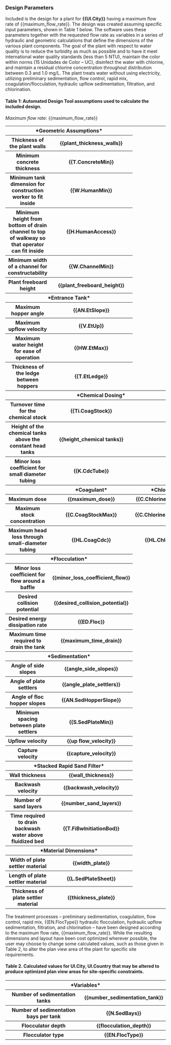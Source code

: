 ### Design Parameters



Included is the design for a plant for **{{UI.City}}** having a maximum flow rate of {{maximum_flow_rate}}. The design was created assuming specific input parameters, shown in Table 1 below. The software uses these parameters together with the requested flow rate as variables in a series of hydraulic and geometric calculations that define the dimensions of the various plant components. The goal of the plant with respect to water quality is to reduce the turbidity as much as possible and to have it meet international water quality standards (less than 5 NTU), maintain the color within norms (15 Unidades de Color – UC), disinfect the water with chlorine, and maintain a residual chlorine concentration throughout distribution between 0.3 and 1.0 mg/L. The plant treats water without using electricity, utilizing preliminary sedimentation, flow control, rapid mix, coagulation/flocculation, hydraulic upflow sedimentation, filtration, and chlorination.



#### Table 1: Automated Design Tool assumptions used to calculate the included design.

*Maximum flow rate*:    {{maximum_flow_rate}}

<table style="width:100%">
<tr>
    <th colspan="2">*Geometric Assumptions*</th>
</tr>
<tr>
    <th>Thickness of the plant walls</th>
    <th>{{plant_thickness_walls}}</th>
</tr>
<tr>
    <th>Minimum concrete thickness</th>
    <th>{{T.ConcreteMin}}</th>
</tr>
<tr>
    <th>Minimum tank dimension for construction worker to fit inside</th>
    <th>{{W.HumanMin}}</th>
</tr>
<tr>
    <th>Minimum height from bottom of drain channel to top of walkway so that operator can fit inside</th>
    <th>{{H.HumanAccess}}</th>
</tr>
<tr>
    <th>Minimum width of a channel for constructability</th>
    <th>{{W.ChannelMin}}</th>
</tr>
<tr>
    <th>Plant freeboard height</th>
    <th>{{plant_freeboard_height}}</th>
</tr>
<tr>
    <th colspan="2">*Entrance Tank*</th>
</tr>
<tr>
    <th>Maximum hopper angle</th>
    <th>{{AN.EtSlope}}</th>
</tr>
<tr>
    <th>Maximum upflow velocity</th>
    <th>{{V.EtUp}}</th>
</tr>
<tr>
    <th>Maximum water height for ease of operation</th>
    <th>{{HW.EtMax}}</th>
</tr>
<tr>
    <th>Thickness of the ledge between hoppers</th>
    <th>{{T.EtLedge}}</th>
</tr>
<tr>
    <th colspan="3">*Chemical Dosing*</th>
</tr>
<tr>
    <th>Turnover time for the chemical stock</th>
    <th>{{Ti.CoagStock}}</th>
    <th></th>
</tr>
<tr>
    <th>Height of the chemical tanks above the constant head tanks</th>
    <th>{{height_chemical tanks}}</th>
    <th></th>
</tr>
<tr>
    <th>Minor loss coefficient for small diameter tubing</th>
    <th>{{K.CdcTube}}</th>
    <th></th>
</tr>
<tr>
    <th></th>
    <th>*Coagulant*</th>
    <th>*Chlorine*</th>
</tr>
<tr>
    <th>Maximum dose</th>
    <th>{{maximum_dose}}</th>
    <th>{{C.ChlorineDoseMax}}</th>
</tr>
<tr>
    <th>Maximum stock concentration</th>
    <th>{{C.CoagStockMax}}</th>
    <th>{{C.ChlorineStockMax}}</th>
</tr>
<tr>
    <th>Maximum head loss through small-diameter tubing</th>
    <th>{{HL.CoagCdc}}</th>
    <th>{{HL.ChlorCdc}}</th>
</tr>
<tr>
    <th colspan="2">*Flocculation*</th>
</tr>
<tr>
    <th>Minor loss coefficient for flow around a baffle</th>
    <th>{{minor_loss_coefficient_flow}}</th>
</tr>
<tr>
    <th>Desired collision potential</th>
    <th>{{desired_collision_potential}}</th>
</tr>
<tr>
    <th>Desired energy dissipation rate</th>
    <th>{{ED.Floc}}</th>
</tr>
<tr>
    <th>Maximum time required to drain the tank</th>
    <th>{{maximum_time_drain}}</th>
</tr>
<tr>
    <th colspan="2">*Sedimentation*</th>
</tr>
<tr>
    <th>Angle of side slopes</th>
    <th>{{angle_side_slopes}}</th>
</tr>
<tr>
    <th>Angle of plate settlers</th>
    <th>{{angle_plate_settlers}}</th>
</tr>
<tr>
    <th>Angle of floc hopper slopes</th>
    <th>{{AN.SedHopperSlope}}</th>
</tr>
<tr>
    <th>Minimum spacing between plate settlers</th>
    <th>{{S.SedPlateMin}}</th>
</tr>
<tr>
    <th>Upflow velocity</th>
    <th>{{up flow_velocity}}</th>
</tr>
<tr>
    <th>Capture velocity</th>
    <th>{{capture_velocity}}</th>
</tr>
<tr>
    <th colspan="2">*Stacked Rapid Sand Filter*</th>
</tr>
<tr>
    <th>Wall thickness</th>
    <th>{{wall_thickness}}</th>
</tr>
<tr>
    <th>Backwash velocity</th>
    <th>{{backwash_velocity}}</th>
</tr>
<tr>
    <th>Number of sand layers</th>
    <th>{{number_sand_layers}}</th>
</tr>
<tr>
    <th>Time required to drain backwash water above fluidized bed</th>
    <th>{{T.FiBwInitiationBod}}</th>
</tr>
<tr>
    <th colspan="2">*Material Dimensions*</th>
</tr>
<tr>
    <th>Width of plate settler material</th>
    <th>{{width_plate}}</th>
</tr>
<tr>
    <th>Length of plate settler material</th>
    <th>{{L.SedPlateSheet}}</th>
</tr>
<tr>
    <th>Thickness of plate settler material</th>
    <th>{{thickness_plate}}</th>
</tr>
</table style="width:100%">

The treatment processes – preliminary sedimentation, coagulation, flow control, rapid mix, {{EN.FlocType}} hydraulic flocculation, hydraulic upflow sedimentation, filtration, and chlorination – have been designed according to the maximum flow rate, {{maximum_flow_rate}}. While the resulting dimensions and layout have been cost optimized wherever possible, the user may choose to change some calculated values, such as those given in Table 2, to alter the plan view area of the plant for specific site requirements.



#### Table 2. Calculated values for UI.City, UI.Country that may be altered to produce optimized plan view areas for site-specific constraints.

<table style="width:100%">
<tr>
    <th colspan="2">*Variables*</th>
</tr>
<tr>
    <th>Number of sedimentation tanks</th>
    <th>{{number_sedimentation_tank}}</th>
</tr>
<tr>
    <th>Number of sedimentation bays per tank</th>
    <th>{{N.SedBays}}</th>
</tr>
<tr>
    <th>Flocculator depth</th>
    <th>{{flocculation_depth}}</th>
</tr>
<tr>
    <th>Flocculator type</th>
    <th>{{EN.FlocType}}</th>
</tr>
</table>
